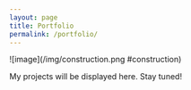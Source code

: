 ```yaml
---
layout: page
title: Portfolio
permalink: /portfolio/
---
```


![image](/img/construction.png #construction)

My projects will be displayed here. Stay tuned!
